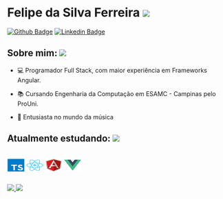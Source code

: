 # Felipe da Silva Ferreira <img src="https://github.com/TheDudeThatCode/TheDudeThatCode/blob/master/Assets/Mario_Hello_Big.gif?raw=true" width="29px">

[![Github Badge](https://img.shields.io/badge/GitHub-100000?style=for-the-badge&logo=github&logoColor=white&link=https://github.com/fs-ferreira)](https://github.com/fs-ferreira) [![Linkedin Badge](https://img.shields.io/badge/LinkedIn-0077B5?style=for-the-badge&logo=linkedin&logoColor=white&link=https://www.linkedin.com/in/felipe-ferreira-ab6a8b199/)](https://www.linkedin.com/in/felipe-ferreira-ab6a8b199/)

## Sobre mim: <img src="https://github.com/TheDudeThatCode/TheDudeThatCode/blob/master/Assets/Point_Down.gif?raw=true" width="12px">
- 💻 Programador Full Stack, com maior experiência em Frameworks Angular.

- 📚 Cursando Engenharia da Computação em ESAMC - Campinas pelo ProUni.

- 🎵 Entusiasta no mundo da música

## Atualmente estudando: <img src="https://github.com/TheDudeThatCode/TheDudeThatCode/blob/master/Assets/Point_Down.gif?raw=true" width="12px">
<div style="display: inline_block"><br>
  <img align="center" alt="Felipe-Ts" height="30" width="40" src="https://raw.githubusercontent.com/devicons/devicon/master/icons/typescript/typescript-plain.svg">
  <img align="center" alt="Felipe-React" height="30" width="40" src="https://raw.githubusercontent.com/devicons/devicon/master/icons/react/react-original.svg">
  <img align="center" alt="Felipe-Angular" height="30" width="40" src="https://raw.githubusercontent.com/devicons/devicon/master/icons/angularjs/angularjs-original.svg">
  <img align="center" alt="Felipe-Vue" height="30" width="40" src="https://raw.githubusercontent.com/devicons/devicon/master/icons/vuejs/vuejs-original.svg">  
 
  
</div>

##

<div>
  <a href="https://github.com/fs-ferreira">
  <img height="150em" src="https://github-readme-stats.vercel.app/api?username=fs-ferreira&show_icons=true&theme=dracula&include_all_commits=true&count_private=true"/>
  <img height="150em" src="https://github-readme-stats.vercel.app/api/top-langs/?username=fs-ferreira&layout=compact&langs_count=16&theme=dracula"/>
</div>

<!-- ![Snake animation](https://github.com/fs-ferreira/fs-ferreira/blob/output/github-contribution-grid-snake.svg) -->
